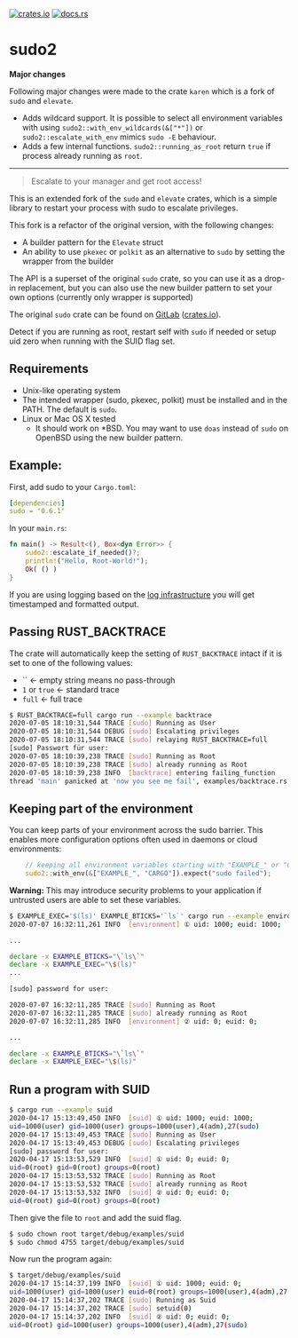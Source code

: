 [![crates.io](https://img.shields.io/crates/v/sudo2?logo=rust)](https://crates.io/crates/sudo2/)
[![docs.rs](https://docs.rs/sudo2/badge.svg)](https://docs.rs/sudo2)

# sudo2

**Major changes**

Following major changes were made to the crate `karen` which is a fork of `sudo`
and `elevate`.

- Adds wildcard support. It is possible to select all environment variables with
  using `sudo2::with_env_wildcards(&["*"])` or `sudo2::escalate_with_env` mimics
  `sudo -E` behaviour.
- Adds a few internal functions. `sudo2::running_as_root` return `true` if
  process already running as `root`.

---

> Escalate to your manager and get root access!

This is an extended fork of the `sudo` and `elevate` crates, which is a simple
library to restart your process with sudo to escalate privileges.

This fork is a refactor of the original version, with the following changes:

- A builder pattern for the `Elevate` struct
- An ability to use `pkexec` or `polkit` as an alternative to `sudo` by setting
  the wrapper from the builder

The API is a superset of the original `sudo` crate, so you can use it as a
drop-in replacement, but you can also use the new builder pattern to set your
own options (currently only wrapper is supported)

The original `sudo` crate can be found on
[GitLab](https://gitlab.com/dns2utf8/sudo.rs)
([crates.io](https://crates.io/crates/sudo)).

Detect if you are running as root, restart self with `sudo` if needed or setup
uid zero when running with the SUID flag set.

## Requirements

- Unix-like operating system
- The intended wrapper (sudo, pkexec, polkit) must be installed and in the PATH.
  The default is `sudo`.
- Linux or Mac OS X tested
  - It should work on \*BSD. You may want to use `doas` instead of `sudo` on
    OpenBSD using the new builder pattern.

## Example:

First, add sudo to your `Cargo.toml`:

```yaml
[dependencies]
sudo = "0.6.1"
```

In your `main.rs`:

```rust
fn main() -> Result<(), Box<dyn Error>> {
    sudo2::escalate_if_needed()?;
    println!("Hello, Root-World!");
    Ok( () )
}
```

If you are using logging based on the
[log infrastructure](https://crates.io/crates/log) you will get timestamped and
formatted output.

## Passing RUST_BACKTRACE

The crate will automatically keep the setting of `RUST_BACKTRACE` intact if it
is set to one of the following values:

- `` <- empty string means no pass-through
- `1` or `true` <- standard trace
- `full` <- full trace

```bash
$ RUST_BACKTRACE=full cargo run --example backtrace
2020-07-05 18:10:31,544 TRACE [sudo] Running as User
2020-07-05 18:10:31,544 DEBUG [sudo] Escalating privileges
2020-07-05 18:10:31,544 TRACE [sudo] relaying RUST_BACKTRACE=full
[sudo] Passwort für user:
2020-07-05 18:10:39,238 TRACE [sudo] Running as Root
2020-07-05 18:10:39,238 TRACE [sudo] already running as Root
2020-07-05 18:10:39,238 INFO  [backtrace] entering failing_function
thread 'main' panicked at 'now you see me fail', examples/backtrace.rs:16:5
```

## Keeping part of the environment

You can keep parts of your environment across the sudo barrier. This enables
more configuration options often used in daemons or cloud environments:

```rust
    // keeping all environment variables starting with "EXAMPLE_" or "CARGO"
    sudo2::with_env(&["EXAMPLE_", "CARGO"]).expect("sudo failed");
```

**Warning:** This may introduce security problems to your application if
untrusted users are able to set these variables.

```bash
$ EXAMPLE_EXEC='$(ls)' EXAMPLE_BTICKS='`ls`' cargo run --example environment
2020-07-07 16:32:11,261 INFO  [environment] ① uid: 1000; euid: 1000;

...

declare -x EXAMPLE_BTICKS="\`ls\`"
declare -x EXAMPLE_EXEC="\$(ls)"
...

[sudo] password for user:

2020-07-07 16:32:11,285 TRACE [sudo] Running as Root
2020-07-07 16:32:11,285 TRACE [sudo] already running as Root
2020-07-07 16:32:11,285 INFO  [environment] ② uid: 0; euid: 0;

...

declare -x EXAMPLE_BTICKS="\`ls\`"
declare -x EXAMPLE_EXEC="\$(ls)"
```

## Run a program with SUID

```bash
$ cargo run --example suid
2020-04-17 15:13:49,450 INFO  [suid] ① uid: 1000; euid: 1000;
uid=1000(user) gid=1000(user) groups=1000(user),4(adm),27(sudo)
2020-04-17 15:13:49,453 TRACE [sudo] Running as User
2020-04-17 15:13:49,453 DEBUG [sudo] Escalating privileges
[sudo] password for user:
2020-04-17 15:13:53,529 INFO  [suid] ① uid: 0; euid: 0;
uid=0(root) gid=0(root) groups=0(root)
2020-04-17 15:13:53,532 TRACE [sudo] Running as Root
2020-04-17 15:13:53,532 TRACE [sudo] already running as Root
2020-04-17 15:13:53,532 INFO  [suid] ② uid: 0; euid: 0;
uid=0(root) gid=0(root) groups=0(root)

```

Then give the file to `root` and add the suid flag.

```bash
$ sudo chown root target/debug/examples/suid
$ sudo chmod 4755 target/debug/examples/suid
```

Now run the program again:

```bash
$ target/debug/examples/suid
2020-04-17 15:14:37,199 INFO  [suid] ① uid: 1000; euid: 0;
uid=1000(user) gid=1000(user) euid=0(root) groups=1000(user),4(adm),27(sudo)
2020-04-17 15:14:37,202 TRACE [sudo] Running as Suid
2020-04-17 15:14:37,202 TRACE [sudo] setuid(0)
2020-04-17 15:14:37,202 INFO  [suid] ② uid: 0; euid: 0;
uid=0(root) gid=1000(user) groups=1000(user),4(adm),27(sudo)
```
